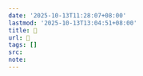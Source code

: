 ```yaml
---
date: '2025-10-13T11:28:07+08:00'
lastmod: '2025-10-13T13:04:51+08:00'
title: 󰛢
url: 󰛢
tags: []
src:
note:
---
```

